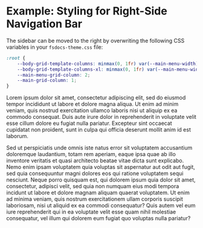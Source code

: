 # Example: Styling for Right-Side Navigation Bar

<style>
:root {
    --body-grid-template-columns: minmax(0, 1fr) var(--main-menu-width);
    --body-grid-template-columns-xl: minmax(0, 1fr) var(--main-menu-width) var(--page-menu-width);
    --main-menu-grid-column: 2;
    --main-grid-column: 1;
}
</style>
The sidebar can be moved to the right by overwriting the following CSS variables in your `fsdocs-theme.css` file:

```css
:root {
    --body-grid-template-columns: minmax(0, 1fr) var(--main-menu-width);
    --body-grid-template-columns-xl: minmax(0, 1fr) var(--main-menu-width) var(--page-menu-width);
    --main-menu-grid-column: 2;
    --main-grid-column: 1;
}
```


Lorem ipsum dolor sit amet, consectetur adipiscing elit, sed do eiusmod tempor incididunt ut labore et dolore magna aliqua. Ut enim ad minim veniam, quis nostrud exercitation ullamco laboris nisi ut aliquip ex ea commodo consequat. Duis aute irure dolor in reprehenderit in voluptate velit esse cillum dolore eu fugiat nulla pariatur. Excepteur sint occaecat cupidatat non proident, sunt in culpa qui officia deserunt mollit anim id est laborum.

Sed ut perspiciatis unde omnis iste natus error sit voluptatem accusantium doloremque laudantium, totam rem aperiam, eaque ipsa quae ab illo inventore veritatis et quasi architecto beatae vitae dicta sunt explicabo. Nemo enim ipsam voluptatem quia voluptas sit aspernatur aut odit aut fugit, sed quia consequuntur magni dolores eos qui ratione voluptatem sequi nesciunt. Neque porro quisquam est, qui dolorem ipsum quia dolor sit amet, consectetur, adipisci velit, sed quia non numquam eius modi tempora incidunt ut labore et dolore magnam aliquam quaerat voluptatem. Ut enim ad minima veniam, quis nostrum exercitationem ullam corporis suscipit laboriosam, nisi ut aliquid ex ea commodi consequatur? Quis autem vel eum iure reprehenderit qui in ea voluptate velit esse quam nihil molestiae consequatur, vel illum qui dolorem eum fugiat quo voluptas nulla pariatur?


